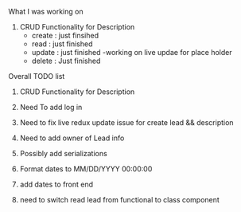 What I was working on 
1) CRUD Functionality for Description
    - create : just finsihed
    - read : just finished
    - update : just finished
        -working on live updae for place holder
    - delete : Just finished



Overall TODO list

1) CRUD Functionality for Description

2) Need To add log in

3) Need to fix live redux update issue for create lead && description

4) Need to add owner of Lead info

5) Possibly add serializations

6) Format dates to MM/DD/YYYY 00:00:00

7) add dates to front end

8) need to switch read lead from functional to class component